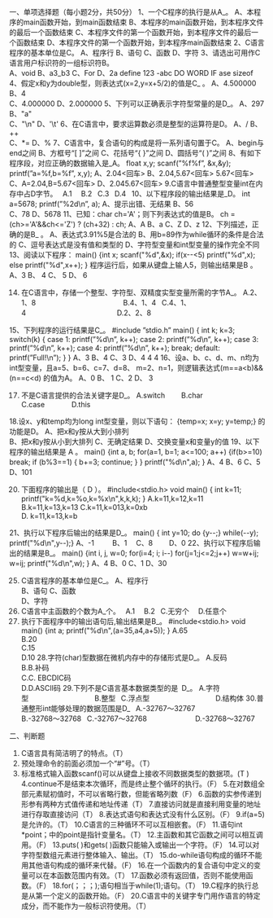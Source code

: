 一、单项选择题（每小题2分，共50分）
1、一个C程序的执行是从A_。
   A、本程序的main函数开始，到main函数结束
   B、本程序的main函数开始，到本程序文件的最后一个函数结束
   C、本程序文件的第一个函数开始，到本程序文件的最后一个函数结束
   D、本程序文件的第一个函数开始，到本程序main函数结束
2、C语言程序的基本单位是C。
A、程序行                       B、语句
C、函数                         D、字符
3、请选出可用作C语言用户标识符的一组标识符B。      
A、void          B、a3_b3         C、For           D、2a
      define           123             -abc             DO
       WORD             IF              ase              sizeof
4、假定x和y为double型，则表达式(x=2,y=x+5/2)的值是C_ 。
   A、4.500000                     B、4  
   C、4.000000                     D、2.000000
5、下列可以正确表示字符型常量的是D_。 
    A、297                         B、"a"     
    C、"\n"                        D、'\t'
6、在C语言中，要求运算数必须是整型的运算符是D。
      A、/                 B、++    
      C、*=                D、%
7、C语言中，复合语句的构成是将一系列语句置于C。
    A、begin与end之间
    B、方框号“[ ]”之间
    C、花括号“{ }”之间
    D、圆括号“( )”之间
8、有如下程序段，对应正确的数据输入是_A。
float x,y;
scanf(”%f%f”, &x,&y);
printf(”a=%f,b=%f”, x,y);
A、2.04<回车>                     B、2.04,5.67<回车> 
   5.67<回车>
C、A=2.04,B=5.67<回车>            D、2.045.67<回车>
9.C语言中普通整型变量int在内存中占D字节。 
A.1  
B.2 
C.3 
D.4 
10、以下程序段的输出结果是_D。
    int a=5678; 
    printf(”%2d\n”, a); 
    A、提示出错、无结果               B、56  
    C、78                             D、5678
11、已知：char ch='A'；则下列表达式的值是B。 
    ch = (ch>='A'&&ch<='Z') ? (ch+32) : ch;
    A、A          B、a          C、Z         D、z
12、下列描述，正确的是B_ 。
A、表达式3.91%5是合法的
B、用b=89作为while循环的条件是合法的
C、逗号表达式是没有值和类型的
D、字符型变量和int型变量的操作完全不同
13、阅读以下程序：
    main()
   {int x;
    scanf("%d",&x);
    if(x--<5) printf("%d",x);
    else printf("%d",x++);
   }
   程序运行后，如果从键盘上输人5，则输出结果是B 。
A、3           B、 4           C、 5            D、 6

14. 在C语言中，存储一个整型、字符型、双精度实型变量所需的字节A_。
A.2、1、8                        
B.4、1、4 
C.4、1、4                         
D.2、2、8 

15、下列程序的运行结果是C_。
#include ”stdio.h”
main()
{ int k;
  k=3;
  switch(k)
  { case 1: printf(”%d\n”, k++);
    case 2: printf(”%d\n”, k++);
    case 3: printf(”%d\n”, k++);
    case 4: printf(”%d\n”, k++);
            break;
    default: printf(”Full!\n”);
   }
 }
A、3            B、4            C、3            D、4
                                   4               4
16、设a、b、c、d、m、n均为int型变量，且a=5、b=6、c=7、d=8、
    m=2、n=1，则逻辑表达式(m==a<b)&&(n==c<d) 的值为A。
     A、0        B、 1       C、2         D、 3

17. 不是C语言提供的合法关键字是D_。
A.switch    
B.char       
C.case       
D.this

18.设x、y和temp均为long int型变量，则以下语句：
{temp=x; x=y; y=temp;} 的功能是D。
A、把x和y按从大到小排列    
B、把x和y按从小到大排列 
C、无确定结果
D、交换变量x和变量y的值 
19、以下程序的输出结果是 A 。
main()
  {int a, b;
   for(a=1, b=1; a<=100; a++)
     {if(b>=10) break;
      if (b%3==1)
         { b+=3; continue; }
     }
   printf("%d\n",a);
  }
   A、4           B、6          C、5          D、101

20. 下面程序的输出是（ D ）。
#include<stdio.h>
void main()
{ int k=11;
    printf("k=%d,k=%o,k=%x\n",k,k,k);
}
A.k=11,k=12,k=11          
B.k=11,k=13,k=13
C.k=11,k=013,k=0xb        
D. k=11,k=13,k=b

21、执行以下程序后输出的结果是D_。
main()
{ int y=10;
  do {y--;}
  while(--y);
  printf("%d\n",y--);}
  A、-1　      　 B、1         　C、8　        　D、0
22、执行以下程序后输出的结果是B_。
main()
  {int i, j, w=0;
   for(i=4; i; i--)
     for(j=1;j<=2;j++)
        w=w+ij;  w=ij;
    printf("%d\n",w);
  }
 A、4           B、0           C、1           D、30

25. C语言程序的基本单位是C_。
A、程序行                      
B、语句
C、函数                         
D、字符
26. C语言中主函数的个数为A_个。 
A.1  
B.2 
C.无穷个  
D.任意个
27. 执行下面程序中的输出语句后,输出结果是B_。
#include<stdio.h>
void main()
{int a;
 printf("%d\n",(a=35,a4,a+5));
}
A.65        
B.20        
C.15        
D.10
28.字符(char)型数据在微机内存中的存储形式是D_。
A.反码   
B.B.补码   
C.C. EBCDIC码   
D.D.ASCII码
29.下列不是C语言基本数据类型的是 D_。
A.字符型                  
B.整型 
C.浮点型                  
D.结构体
30.普通整形int能够处理的数据范围是D_ 
A.-32767～32767              
B.-32768～32768 
C.-32767～32768             
D.-32768～32767

二、判断题

1. C语言具有简洁明了的特点。（T）
2. 预处理命令的前面必须加一个“#”号。（T）
3. 标准格式输入函数scanf()可以从键盘上接收不同数据类型的数据项。(T )
4.continue不是结束本次循环，而是终止整个循环的执行。（F）
5.在对数组全部元素赋初值时，不可以省略行数，但能省略列数（F）
6.函数的实参传递到形参有两种方式值传递和地址传递（T）
7.直接访问就是直接利用变量的地址进行存取直接访问（T）
8.表达式语句和表达式没有什么区别。（F）
9.if(a=5)是允许的。（T）
10.C语言的三种循环不可以互相嵌套。（F）
11.语句int *point；中的point是指针变量名。（T）
12.主函数和其它函数之间可以相互调用。（F）
13.puts( )和gets( )函数只能输入或输出一个字符。（F）
14.可以对字符型数组元素进行整体输入、输出。（T）
15.do-while语句构成的循环不能用其他语句构成的循环来代替。（F）
16.在一个函数内的复合语句中定义的变量可以在本函数范围内有效。（T）
17.函数必须有返回值，否则不能使用函数。（F）
18.for(；；；);语句相当于while(1);语句。（T）
19.C程序的执行总是从第一个定义的函数开始。（F） 
20.C语言中的关键字专门用作语言的特定成分，而不能作为一般标识符使用。（T）